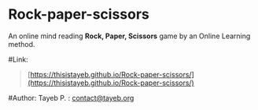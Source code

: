 # Rock-paper-scissors
An online mind reading **Rock, Paper, Scissors** game by an Online Learning method.

#Link:
>[https://thisistayeb.github.io/Rock-paper-scissors/](https://thisistayeb.github.io/Rock-paper-scissors/)


#Author:
Tayeb P. : [contact@tayeb.org](mailto:contact@tayeb.org)